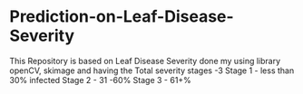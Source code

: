 # Prediction-on-Leaf-Disease-Severity
This Repository is based on Leaf Disease Severity done my using library openCV, skimage and having the Total severity stages -3 Stage 1 - less than 30% infected Stage 2 - 31 -60% Stage 3 - 61+%
